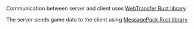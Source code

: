Communication between server and client uses [WebTransfer Rust library](https://github.com/BiagioFesta/wtransport)

The server sends game data to the client using [MessagePack Rust library](https://github.com/3Hren/msgpack-rust)
